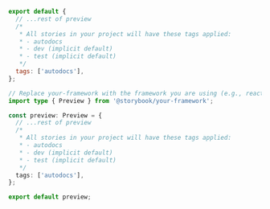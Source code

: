 ```js filename=".storybook/preview.js" renderer="common" language="js"
export default {
  // ...rest of preview
  /*
   * All stories in your project will have these tags applied:
   * - autodocs
   * - dev (implicit default)
   * - test (implicit default)
   */
  tags: ['autodocs'],
};
```

```ts filename=".storybook/preview.ts" renderer="common" language="ts"
// Replace your-framework with the framework you are using (e.g., react-vite, vue3-vite, angular, etc.)
import type { Preview } from '@storybook/your-framework';

const preview: Preview = {
  // ...rest of preview
  /*
   * All stories in your project will have these tags applied:
   * - autodocs
   * - dev (implicit default)
   * - test (implicit default)
   */
  tags: ['autodocs'],
};

export default preview;
```
